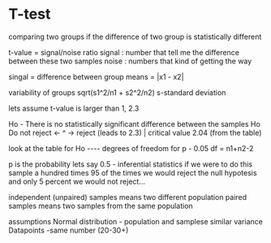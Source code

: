 # T-test

comparing two groups if the difference of two group is statistically different

t-value = signal/noise ratio
signal : number that tell me the difference between these two samples
noise : numbers that kind of getting the way

singal = difference between group means = |x1 - x2|

variability of groups sqrt(s1^2/n1 + s2^2/n2) s-standard deviation

lets assume t-value is larger than 1, 2.3

Ho - There is no statistically significant difference between the samples
Ho
Do not reject <- ^ -> reject (leads to 2.3)
|
critical
value
2.04 (from the table)

look at the table
for Ho ---- degrees of freedom for p - 0.05
df = n1+n2-2

p is the probability lets say 0.5 - inferential statistics
if we were to do this sample a hundred times 95 of the times we would reject the null hypotesis and only 5 percent we would not reject...

independent (unpaired) samples means two different population
paired samples means two samples from the same population

assumptions
Normal distribution - population and samplese
similar variance
Datapoints -same number (20-30+)
